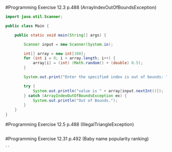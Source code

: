 #Programming Exercise 12.3 p.488 (ArrayIndexOutOfBoundsException)

```java
import java.util.Scanner;

public class Main {

    public static void main(String[] args) {

        Scanner input = new Scanner(System.in);

        int[] array = new int[100];
        for (int i = 0; i < array.length; i++) {
            array[i] = (int) (Math.random() + (double) 0.5);
        }

        System.out.print("Enter the specified index is out of bounds: ");

        try {
            System.out.println("value is " + array[input.nextInt()]);
        } catch (ArrayIndexOutOfBoundsException ex) {
            System.out.println("Out of Bounds.");
        }
    }
}
```

#Programming Exercise 12.5 p.488 (IllegalTriangleException)

```java
```

#Programming Exercise 12.31 p.492 (Baby name popularity ranking)

```java
``
